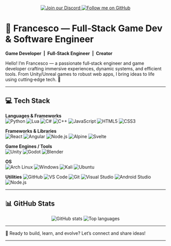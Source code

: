<!--
## Hi there 👋


**Kekko16004/Kekko16004** is a ✨ _special_ ✨ repository because its `README.md` (this file) appears on your GitHub profile.

Here are some ideas to get you started:

- 🔭 I’m currently working on ...
- 🌱 I’m currently learning ...
- 👯 I’m looking to collaborate on ...
- 🤔 I’m looking for help with ...
- 💬 Ask me about ...
- 📫 How to reach me: ...
- 😄 Pronouns: ...
- ⚡ Fun fact: ...
-->

<p align="center">
  <!-- Discord Button -->
  <a href="http://dsc.gg/kfdev" target="_blank" rel="noopener noreferrer">
    <img src="https://img.shields.io/badge/Discord-Join%20Us-blue?style=for-the-badge&logo=discord" alt="Join our Discord"/>
  </a>
  <!-- GitHub Follow Button -->
  <a href="https://github.com/Kekko16004" target="_blank" rel="noopener noreferrer">
    <img src="https://img.shields.io/github/followers/Kekko16004?color=green&logo=github&style=for-the-badge" alt="Follow me on GitHub"/>
  </a>
</p>

# 👾 Francesco — Full‑Stack Game Dev & Software Engineer  
**Game Developer | Full‑Stack Engineer | Creator**

Hello! I’m Francesco — a passionate full‑stack engineer and game developer crafting immersive experiences, dynamic systems, and efficient tools. From Unity/Unreal games to robust web apps, I bring ideas to life using cutting‑edge tech. 🚀

---

## 💻 Tech Stack

**Languages & Frameworks**  
![Python](https://img.shields.io/badge/Python-3670A0?style=flat&logo=python&logoColor=ffdd54) ![Lua](https://img.shields.io/badge/Lua-2C2D72?style=flat&logo=lua&logoColor=white) ![C#](https://img.shields.io/badge/C%23-239120?style=flat&logo=c-sharp&logoColor=white) ![C++](https://img.shields.io/badge/C%2B%2B-00599C?style=flat&logo=c%2B%2B&logoColor=white) ![JavaScript](https://img.shields.io/badge/JavaScript-F7DF1E?style=flat&logo=javascript&logoColor=black) ![HTML5](https://img.shields.io/badge/HTML5-E34F26?style=flat&logo=html5&logoColor=white) ![CSS3](https://img.shields.io/badge/CSS3-1572B6?style=flat&logo=css3&logoColor=white)

**Frameworks & Libraries**  
![React](https://img.shields.io/badge/React-20232A?style=flat&logo=react&logoColor=61DAFB) ![Angular](https://img.shields.io/badge/Angular-DD0031?style=flat&logo=angular&logoColor=white) ![Node.js](https://img.shields.io/badge/Node.js-339933?style=flat&logo=nodedotjs&logoColor=white) ![Alpine](https://img.shields.io/badge/AlpineJS-2D3748?style=flat&logo=alpine.js&logoColor=white) ![Svelte](https://img.shields.io/badge/Svelte-FF3E00?style=flat&logo=svelte&logoColor=white)

**Game Engines / Tools**  
![Unity](https://img.shields.io/badge/Unity-100000?style=flat&logo=unity&logoColor=white) ![Godot](https://img.shields.io/badge/Godot-478CBF?style=flat&logo=godot-engine&logoColor=white) ![Blender](https://img.shields.io/badge/Blender-F5792A?style=flat&logo=blender&logoColor=white)

**OS**  
![Arch Linux](https://img.shields.io/badge/Arch_Linux-1793D1?style=flat&logo=arch-linux&logoColor=white) ![Windows](https://img.shields.io/badge/Windows-0078D6?style=flat&logo=windows&logoColor=white) ![Kali](https://img.shields.io/badge/Kali-000000?style=flat&logo=kali-linux&logoColor=white) ![Ubuntu](https://img.shields.io/badge/Ubuntu-E95420?style=flat&logo=ubuntu&logoColor=white)

**Utilities**
![GitHub](https://img.shields.io/badge/GitHub-100000?style=flat&logo=github&logoColor=white) ![VS Code](https://img.shields.io/badge/VS_Code-0078D4?style=flat&logo=visual-studio-code&logoColor=white) ![Git](https://img.shields.io/badge/Git-F05032?style=flat&logo=git&logoColor=white) ![Visual Studio](https://img.shields.io/badge/Visual_Studio-5C2D91?style=flat&logo=visual-studio&logoColor=white) ![Android Studio](https://img.shields.io/badge/Android_Studio-3DDC84?style=flat&logo=android-studio&logoColor=white) ![Node.js](https://img.shields.io/badge/Node.js-339933?style=flat&logo=nodedotjs&logoColor=white)

---

## 📊 GitHub Stats

<p align="center">
  <img src="https://github-readme-stats.vercel.app/api?username=Kekko16004&show_icons=true&theme=radical" alt="GitHub stats"/>
  <img src="https://github-readme-stats.vercel.app/api/top-langs/?username=Kekko16004&layout=compact&theme=radical" alt="Top languages"/>
</p>

---
<!--


### 🌐 Latest Projects

Check out some of my latest projects:

- **[Dynamic Terminal Simulator](#)** - A Python-based terminal with dynamic command loading.
- **[Zombie Survival Game](#)** - A tense, post-apocalyptic game made in Unity.
- **[Statistical Sports Platform](#)** - A site for analyzing football stats, optimized for ease of use.

---

### 📺 YouTube Videos

Follow me for more content on Unity, development projects, and tutorials!

[![Latest Video](https://ytcards.demolab.com/?id=e85uJvX5geA&title=I+Spent+40+Hours+Coding+This%21&background_color=%230d1117&title_color=%23ffffff&stats_color=%23dedede)](https://www.youtube.com/watch?v=e85uJvX5geA)

---
-->


🚀 Ready to build, learn, and evolve? Let’s connect and share ideas!

---
